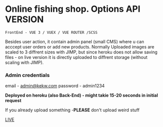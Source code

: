 # Online fishing shop. Options API VERSION
```
FrontEnd - VUE 3 / VUEX / VUE ROUTER /SCSS
```
Besides user action, it contain admin panel (small CMS) where u can acccept user orders or add new products. Normally Uploaded images are scaled to 3 diffrent sizes with JIMP, but since heroku does not allow saving files - on live version it is directly uploaded to diffrent storage (without scaling with JIMP).
### Admin credentials
email - admin@kekw.com
password - admin1234

**Deployed on heroku (also Back-End) - might takie 15-20 seconds in initial request**

If you already upload something -**PLEASE** don't  upload weird stuff

[LIVE](https://taimen-shop-options.herokuapp.com/)
